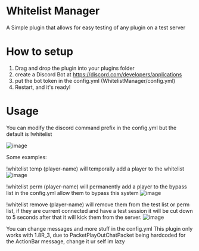# Whitelist Manager
A Simple plugin that allows for easy testing of any plugin on a test server

# How to setup
1) Drag and drop the plugin into your plugins folder
2) create a Discord Bot at https://discord.com/developers/applications
3) put the bot token in the config.yml (WhitelistManager/config.yml)
4) Restart, and it's ready!

# Usage
You can modify the discord command prefix in the config.yml but the default is !whitelist

![image](https://user-images.githubusercontent.com/40679762/151727033-96f31688-fbe2-4bd8-9ded-df1c77f0913a.png)


Some examples:

!whitelist temp (player-name) will temporally add a player to the whitelist
![image](https://user-images.githubusercontent.com/40679762/151726749-66382eff-af58-4ffa-bd78-8d3a4e6e6570.png)

!whitelist perm (player-name) will permanently add a player to the bypass list in the config.yml allow them to bypass this system
![image](https://user-images.githubusercontent.com/40679762/151726790-aff9e7c4-a0ff-43bc-b870-2ca5a3c3ce94.png)

!whitelist remove (player-name) will remove them from the test list or perm list, if they are current connected and have a test session it will be cut down to 5 seconds after that it will kick them from the server.
![image](https://user-images.githubusercontent.com/40679762/151726887-ceb08e14-a9e6-4f40-a528-6aab962a0b59.png)

You can change messages and more stuff in the config.yml
This plugin only works with 1.8R_3, due to PacketPlayOutChatPacket being hardcoded for the ActionBar message, change it ur self im lazy

